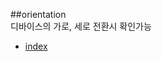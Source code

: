 ##orientation  
디바이스의 가로, 세로 전환시 확인가능  

- <a href="http://smilesol85.github.io/dev/orientation/orientation.html" taget="_blank">index</a>  